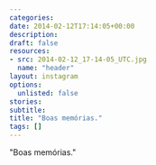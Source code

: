 ```yaml
---
categories:
date: 2014-02-12T17:14:05+00:00
description:
draft: false
resources:
- src: 2014-02-12_17-14-05_UTC.jpg
  name: "header"
layout: instagram
options:
  unlisted: false
stories:
subtitle:
title: "Boas memórias."
tags: []
---
```


"Boas memórias."
